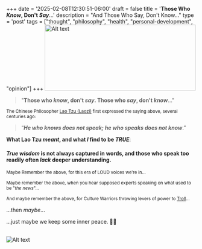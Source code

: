 +++
date = '2025-02-08T12:30:51-06:00'
draft = false
title = '**Those Who *Know*, Don&#39;t *Say***...'
description = "And Those Who Say, Don't Know..."
type = 'post'
tags = ["thought", "philosophy", "health", "personal-development", "opinion"]
+++
<a href="https://julianwest.me/Blog/posts/images/talking_heads.jpg" target="_blank">
    <img src="https://julianwest.me/Blog/posts/images/talking_heads.jpg" alt="Alt text" width="400" height="175">
</a>

> "**Those who *know*, don't *say*.  Those who *say*, don't *know***..."

<small> The Chinese Philosopher <a href="https://en.wikipedia.org/wiki/Laozi">Lao Tzu (Laozi)</a> first expressed the saying above, several centuries ago:  </small> <br />

> “***He who knows does not speak; he who speaks does not know***.” 


**What Lao Tzu *meant*, and what *I* find to be *TRUE***: 

#### *True wisdom* is not always captured in words, and those who speak too readily often *lack* deeper understanding.

<small> Maybe Remember the above, for this era of LOUD voices we're in... </small> <br />

<small> Maybe remember the above, when you hear supposed experts speaking on what used to be "*the news*"... </small> <br />  

<small> And maybe remember the above, for Culture Warriors throwing levers of power to [Troll](https://en.wikipedia.org/wiki/Troll_(slang)#Corporate,_political,_and_special-interest_sponsored_trolls)...  </small> <br />

...then *maybe*...

...just maybe we keep some inner peace. 🙏🏻 <br /> <br />

![Alt text](https://julianwest.me/Blog/posts/images/inner-peace-noise.jpg)